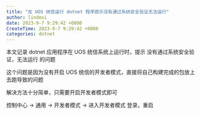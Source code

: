 ```yaml
---
title: "在 UOS 统信运行 dotnet 程序提示没有通过系统安全验证无法运行"
author: lindexi
date: 2023-9-7 9:29:42 +0800
CreateTime: 2023-9-7 9:29:42 +0800
categories: dotnet
---
```


本文记录 dotnet 应用程序在 UOS 统信系统上运行时，提示 没有通过系统安全验证，无法运行 的问题

<!--more-->


<!-- 发布 -->
<!-- 博客 -->

这个问题是因为没有开启 UOS 统信的开发者模式，直接将自己构建完成的包放上去跑导致的问题

解决方法十分简单，只需要开启开发者模式即可

控制中心 -> 通用 -> 开发者模式 -> 进入开发者模式 登录，重启
